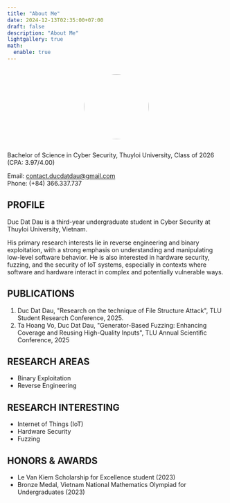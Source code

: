 ```yaml
---
title: "About Me"
date: 2024-12-13T02:35:00+07:00
draft: false
description: "About Me"
lightgallery: true
math:
  enable: true
---
```


<div style="text-align: center;">
    <figure style="display: inline-block; text-align: center;">
        <img src="/aboutme/avt.jpg" style="width: 150px; border-radius:999px; max-width: 100%;">
    </figure>
</div>

Bachelor of Science in Cyber Security, Thuyloi University, Class of 2026 (CPA: 3.97/4.00)

Email: contact.ducdatdau@gmail.com\
Phone: (+84) 366.337.737

## PROFILE 

Duc Dat Dau is a third-year undergraduate student in Cyber Security at Thuyloi University, Vietnam.

His primary research interests lie in reverse engineering and binary exploitation, with a strong emphasis on understanding and manipulating low-level software behavior. He is also interested in hardware security, fuzzing, and the security of IoT systems, especially in contexts where software and hardware interact in complex and potentially vulnerable ways.

## PUBLICATIONS

1. Duc Dat Dau, "Research on the technique of File Structure Attack", TLU Student Research Conference, 2025.
2. Ta Hoang Vo, Duc Dat Dau, "Generator-Based Fuzzing: Enhancing Coverage and Reusing High-Quality Inputs", TLU Annual Scientific Conference, 2025 

## RESEARCH AREAS

- Binary Exploitation 
- Reverse Engineering 

## RESEARCH INTERESTING

- Internet of Things (IoT)
- Hardware Security 
- Fuzzing 

## HONORS & AWARDS 

- Le Van Kiem Scholarship for Excellence student (2023)
- Bronze Medal, Vietnam National Mathematics Olympiad for Undergraduates (2023)